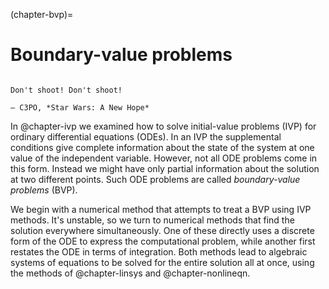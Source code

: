 (chapter-bvp)=
# Boundary-value problems

```{index} C3PO, A New Hope
```

```{epigraph}
Don't shoot! Don't shoot!

— C3PO, *Star Wars: A New Hope* 
```

In @chapter-ivp we examined how to solve initial-value problems (IVP) for ordinary differential equations (ODEs). In an IVP the supplemental conditions give complete information about the state of the system at one value of the independent variable. However, not all ODE problems come in this form. Instead we might have only partial information about the solution at two different points. Such ODE problems are called *boundary-value problems* (BVP).

We begin with a numerical method that attempts to treat a BVP using IVP methods. It's unstable, so we turn to numerical methods that find the solution everywhere simultaneously. One of these directly uses a discrete form of the ODE to express the computational problem, while another first restates the ODE in terms of integration. Both methods lead to algebraic systems of equations to be solved for the entire solution all at once, using the methods of @chapter-linsys and @chapter-nonlineqn.
